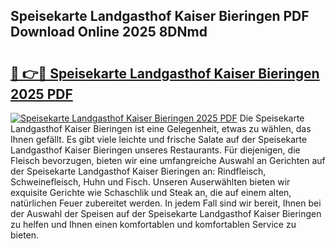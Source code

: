 ## Speisekarte Landgasthof Kaiser Bieringen PDF Download Online 2025 8DNmd

# <h2><a href="http://gc8w14h.nevu.top/?p=Speisekarte+Landgasthof+Kaiser+Bieringen">🔗 👉🔴 Speisekarte Landgasthof Kaiser Bieringen 2025 PDF</a></h2>

[![Speisekarte Landgasthof Kaiser Bieringen 2025 PDF](https://i.imgur.com/dBaPXMq.png)](http://gc8w14h.nevu.top/?p=Speisekarte+Landgasthof+Kaiser+Bieringen)
Die Speisekarte Landgasthof Kaiser Bieringen ist eine Gelegenheit, etwas zu wählen, das Ihnen gefällt. Es gibt viele leichte und frische Salate auf der Speisekarte Landgasthof Kaiser Bieringen unseres Restaurants. Für diejenigen, die Fleisch bevorzugen, bieten wir eine umfangreiche Auswahl an Gerichten auf der Speisekarte Landgasthof Kaiser Bieringen an: Rindfleisch, Schweinefleisch, Huhn und Fisch. Unseren Auserwählten bieten wir exquisite Gerichte wie Schaschlik und Steak an, die auf einem alten, natürlichen Feuer zubereitet werden. In jedem Fall sind wir bereit, Ihnen bei der Auswahl der Speisen auf der Speisekarte Landgasthof Kaiser Bieringen zu helfen und Ihnen einen komfortablen und komfortablen Service zu bieten.
